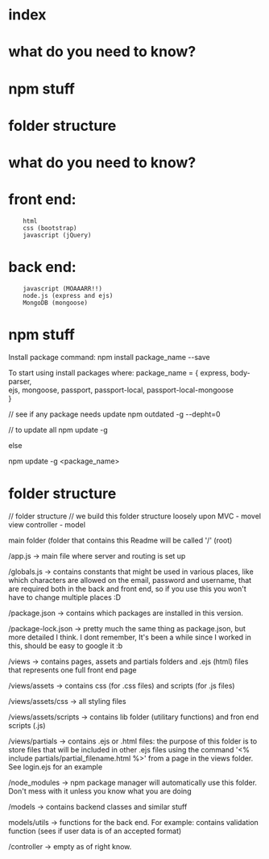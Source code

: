 # index
# what do you need to know?
# npm stuff
# folder structure

# what do you need to know?
# 	front end:
		html
		css (bootstrap)
		javascript (jQuery)
# 	back end:
		javascript (MOAAARR!!)
		node.js (express and ejs)
		MongoDB (mongoose)

# npm stuff
Install package command:
npm install package_name --save

To start using install packages where:
	package_name = {
		express,
		body-parser,		
		ejs,
		mongoose,
		passport,
		passport-local,
		passport-local-mongoose			
	}


// see if any package needs update
npm outdated -g --depht=0


// to update all
npm update -g

else

npm update -g <package_name>

# folder structure

// folder structure
// we build this folder structure loosely upon MVC - movel view controller - model

main folder (folder that contains this Readme will be called '/' (root)

/app.js -> main file where server and routing is set up

/globals.js -> contains constants that might be used in various places, like which characters are allowed on the email, password and username, that are required both in the back and front end, so if you use this you won't have to change multiple places :D

/package.json -> contains which packages are installed in this version. 

/package-lock.json -> pretty much the same thing as package.json, but more detailed I think. I dont remember, It's been a while since I worked in this, should be easy to google it :b 

/views -> contains pages, assets and partials folders and .ejs (html) files that represents one full front end page

/views/assets -> contains css (for .css files) and scripts (for .js files)

/views/assets/css -> all styling files

/views/assets/scripts -> contains lib folder (utilitary functions) and fron end scripts (.js)

/views/partials -> contains .ejs or .html files: the purpose of this folder is to store files that will be included in other .ejs files using the command '<% include partials/partial_filename.html %>' from a page in the views folder. See login.ejs for an example

/node_modules -> npm package manager will automatically use this folder. Don't mess with it unless you know what you are doing

/models -> contains backend classes and similar stuff

models/utils -> functions for the back end. For example: contains validation function (sees if user data is of an accepted format) 

/controller -> empty as of right know.
